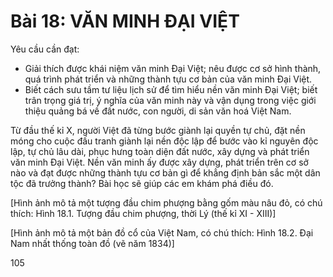 # Bài 18: VĂN MINH ĐẠI VIỆT

Yêu cầu cần đạt:
- Giải thích được khái niệm văn minh Đại Việt; nêu được cơ sở hình thành, quá trình phát triển và những thành tựu cơ bản của văn minh Đại Việt.
- Biết cách sưu tầm tư liệu lịch sử để tìm hiểu nền văn minh Đại Việt; biết trân trọng giá trị, ý nghĩa của văn minh này và vận dụng trong việc giới thiệu quảng bá về đất nước, con người, di sản văn hoá Việt Nam.

Từ đầu thế kỉ X, người Việt đã từng bước giành lại quyền tự chủ, đặt nền móng cho cuộc đấu tranh giành lại nền độc lập để bước vào kỉ nguyên độc lập, tự chủ lâu dài, phục hưng toàn diện đất nước, xây dựng và phát triển văn minh Đại Việt. Nền văn minh ấy được xây dựng, phát triển trên cơ sở nào và đạt được những thành tựu cơ bản gì để khẳng định bản sắc một dân tộc đã trưởng thành? Bài học sẽ giúp các em khám phá điều đó.

[Hình ảnh mô tả một tượng đầu chim phượng bằng gốm màu nâu đỏ, có chú thích: Hình 18.1. Tượng đầu chim phượng, thời Lý (thế kỉ XI - XIII)]

[Hình ảnh mô tả một bản đồ cổ của Việt Nam, có chú thích: Hình 18.2. Đại Nam nhất thống toàn đồ (vẽ năm 1834)]

105